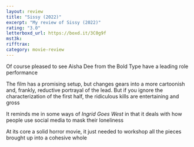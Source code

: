 ```yaml
---
layout: review
title: "Sissy (2022)"
excerpt: "My review of Sissy (2022)"
rating: "3.0"
letterboxd_url: https://boxd.it/3C0g9f
mst3k:
rifftrax:
category: movie-review
---
```


Of course pleased to see Aisha Dee from the Bold Type have a leading role performance

The film has a promising setup, but changes gears into a more cartoonish and, frankly, reductive portrayal of the lead. But if you ignore the characterization of the first half, the ridiculous kills are entertaining and gross

It reminds me in some ways of <i>Ingrid Goes West</i> in that it deals with how people use social media to mask their loneliness

At its core a solid horror movie, it just needed to workshop all the pieces brought up into a cohesive whole
